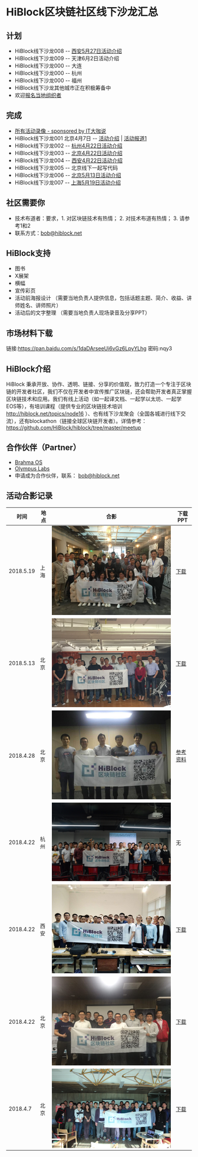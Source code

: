 # HiBlock区块链社区线下沙龙汇总

## 计划  
- HiBlock线下沙龙008 -- [西安5月27日活动介绍](http://www.huodongxing.com/event/6440193405000)
- HiBlock线下沙龙009 -- 天津6月2日活动介绍
- HiBlock线下沙龙000 -- 大连
- HiBlock线下沙龙000 -- 杭州
- HiBlock线下沙龙000 -- 福州
- HiBlock线下沙龙其他城市正在积极筹备中  
- 欢迎[报名当地组织者](https://github.com/HiBlock/hiblock/issues/new?title=报名HiBlock线下沙龙组织者&body=-姓名：%0A-城市：%0A-我的特长是：%0A-为什么要申请组织者：%0A)  

## 完成  
- [所有活动录像 - sponsored by IT大咖说](http://www.itdks.com/member/organizer/497)
- HiBlock线下沙龙001 北京4月7日 -- [活动介绍](http://t.cn/RmvNvQC) | [活动报道1](https://mp.weixin.qq.com/s/O07F-ChvBSx6um4iw39qOw)  
- HiBlock线下沙龙002 -- [杭州4月22日活动介绍](http://t.cn/Rm6XbHB)
- HiBlock线下沙龙003 -- [北京4月22日活动介绍](http://www.huodongxing.com/event/3435955404500)
- HiBlock线下沙龙004 -- [西安4月22日活动介绍](http://www.huodongxing.com/event/5435676971800)
- HiBlock线下沙龙005 -- 北京线下一起写代码
- HiBlock线下沙龙006 -- [北京5月13日活动介绍](http://www.huodongxing.com/event/2438909312000)
- HiBlock线下沙龙007 -- [上海5月19日活动介绍](http://www.huodongxing.com/event/6440024423700)

## 社区需要你  
- 技术布道者：要求，1. 对区块链技术有热情； 2. 对技术布道有热情； 3. 请参考1和2  
- 联系方式：bob@hiblock.net  

## HiBlock支持
- 图书
- X展架
- 横幅
- 宣传彩页
- 活动前海报设计 （需要当地负责人提供信息，包括话题主题、简介、收益、讲师姓名、讲师照片）
- 活动后的文字整理 （需要当地负责人现场录音及分享PPT）

## 市场材料下载  
链接:https://pan.baidu.com/s/1daDArseeUi6vGz6LpyYLhg 密码:nqy3

## HiBlock介绍
HiBlock 秉承开放、协作、透明、链接、分享的价值观，致力打造一个专注于区块链的开发者社区，我们不仅在开发者中宣传推广区块链，还会帮助开发者真正掌握区块链技术和应用。我们有线上活动（如一起译文档、一起学以太坊、一起学EOS等），有培训课程（提供专业的区块链技术培训 http://hiblock.net/topics/node16 ）、也有线下沙龙聚会（全国各城进行线下交流），还有blockathon（链接全球区块链开发者）。详情参考：https://github.com/HiBlock/hiblock/tree/master/meetup 

## 合作伙伴（Partner）
- [Brahma OS](https://www.brahmaos.io/)  
- [Olympus Labs](https://olympuslabs.io/)  
- 申请成为合作伙伴，联系： bob@hiblock.net

## 活动合影记录

时间			|	地点				|	合影									|	下载PPT
------		|--------			|---------								| ---------
2018.5.19	|上海 				| ![](../images/20180519-shanghai.jpeg)	| [下载](https://github.com/HiBlock/hiblock/tree/master/meetup/slides/20180519-shanghai)
2018.5.13	|北京 				| ![](../images/20180513-beijing.jpeg)	| [下载](https://github.com/HiBlock/hiblock/tree/master/meetup/slides/20180513-beijing)
2018.4.28	|北京 				| ![](../images/20180428-beijing.jpeg)	| [参考资料](https://github.com/etherchina/ethereum/blob/develop/petstore-truffle.md)
2018.4.22	|杭州 				| ![](../images/20180422-hangzhou.jpeg)	| 无
2018.4.22	|西安 				| ![](../images/20180422-xian.jpeg)	| [下载](https://github.com/HiBlock/hiblock/tree/master/meetup/slides/20180422-xian)
2018.4.22	|北京 				| ![](../images/20180422-beijing.jpeg)	| [下载](https://github.com/HiBlock/hiblock/tree/master/meetup/slides/20180422-beijing)
2018.4.7	|北京 				| ![](../images/20180407-beijing.jpeg)	| [下载](https://github.com/HiBlock/hiblock/tree/master/meetup/slides/20180407-beijing)
